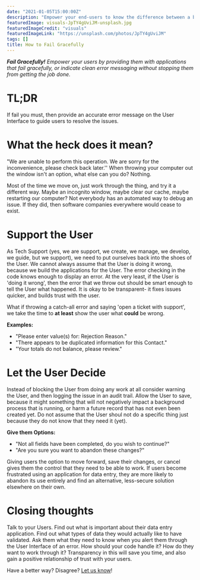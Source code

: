 ```yaml
---
date: "2021-01-05T15:00:00Z"
description: "Empower your end-users to know the difference between a broken app and a data entry issue."
featuredImage: visuals-JpTY4gUviJM-unsplash.jpg
featuredImageCredit: "visuals"
featuredImageLink: "https://unsplash.com/photos/JpTY4gUviJM"
tags: []
title: How to Fail Gracefully
---
```


_**Fail Gracefully!** Empower your users by providing them with applications that fail gracefully, or indicate clean error messaging without stopping them from getting the job done._

# TL;DR

If fail you must, then provide an accurate error message on the User Interface to guide users to resolve the issues.

# What the heck does it mean?

"We are unable to perform this operation. We are sorry for the inconvenience, please check back later.'' When throwing your computer out the window isn't an option, what else can you do? Nothing.

Most of the time we move on, just work through the thing, and try it a different way. Maybe an incognito window, maybe clear our cache, maybe restarting our computer? Not everybody has an automated way to debug an issue. If they did, then software companies everywhere would cease to exist.


# Support the User

As Tech Support (yes, we are support, we create, we manage, we develop, we guide, but we support), we need to put ourselves back into the shoes of the User. We cannot always assume that the User is doing it wrong, because we build the applications for the User. The error checking in the code knows enough to display an error. At the very least, if the User is 'doing it wrong', then the error that we throw out should be smart enough to tell the User what happened. It is okay to be transparent- it fixes issues quicker, and builds trust with the user.

What if throwing a catch-all error and saying 'open a ticket with support', we take the time to **at least** show the user what **could** be wrong. 

**Examples:**
* "Please enter value(s) for: Rejection Reason."
* "There appears to be duplicated information for this Contact."
* "Your totals do not balance, please review."


# Let the User Decide
Instead of blocking the User from doing any work at all consider warning the User, and then logging the issue in an audit trail. Allow the User to save, because it might something that will not negatively impact a background process that is running, or harm a future record that has not even been created yet. Do not assume that the User shoul not do a specific thing just because they do not know that they need it (yet).

**Give them Options:**
* "Not all fields have been completed, do you wish to continue?"
* "Are you sure you want to abandon these changes?"

Giving users the option to move forward, save their changes, or cancel gives them the control that they need to be able to work. If users become frustrated using an application for data entry, they are more likely to abandon its use entirely and find an alternative, less-secure solution elsewhere on their own. 

# Closing thoughts

Talk to your Users. Find out what is important about their data entry application. Find out what types of data they would actually like to have validated. Ask them what they need to know when you alert them through the User Interface of an error. How should your code handle it? How do they want to work through it? Transparency in this will save you time, and also gain a positive relationship of trust with your users.

Have a better way? Disagree? [Let us know](https://github.com/merit-network/merit-network.github.io/issues)!

